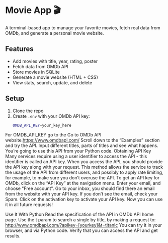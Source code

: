 # Movie App 🎬

A terminal-based app to manage your favorite movies, fetch real data from OMDb, and generate a personal movie website.

## Features

- Add movies with title, year, rating, poster
- Fetch data from OMDb API
- Store movies in SQLite
- Generate a movie website (HTML + CSS)
- View stats, search, update, and delete

## Setup

1. Clone the repo  
2. Create `.env` with your OMDb API key:
   ```bash
   OMDB_API_KEY=your_key_here
For OMDB_API_KEY go to the Go to OMDb API website.https://www.omdbapi.com/ 
Scroll down to the “Examples” section and try the API. Input different titles, parts of titles and see what happens. You’re going to use this API from your Python code.
Obtaining API Key
Many services require using a user identifier to access the API - this identifier is called an API key. When you access the API, you should provide the API key along with your request.
This method allows the service to track the usage of the API from different users, and possibly to apply rate limiting, for example, to make sure you don’t overuse the API.
To get an API key for OMDb, click on the “API Key” at the navigation menu. Enter your email, and choose "Free account". Go to your inbox, you should find there an email from the website with your API key. If you don’t see the email, check your Spam. Click on the activation key to activate your API key. Now you can use it in all future requests!

Use It With Python
Read the specification of the API in OMDb API home page. Use the t param to search a single by title, by making a request to:
http://www.omdbapi.com/?apikey=[yourkey]&t=titanic
You can try it in your browser, and via Python code. Verify that you can access the API and get results.


